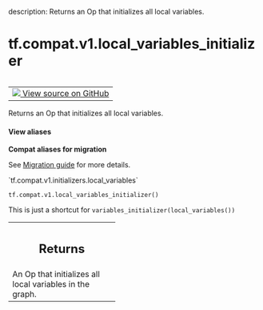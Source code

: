 description: Returns an Op that initializes all local variables.

<div itemscope itemtype="http://developers.google.com/ReferenceObject">
<meta itemprop="name" content="tf.compat.v1.local_variables_initializer" />
<meta itemprop="path" content="Stable" />
</div>

# tf.compat.v1.local_variables_initializer

<!-- Insert buttons and diff -->

<table class="tfo-notebook-buttons tfo-api nocontent" align="left">
<td>
  <a target="_blank" href="https://github.com/tensorflow/tensorflow/blob/r2.3/tensorflow/python/ops/variables.py#L3301-L3312">
    <img src="https://www.tensorflow.org/images/GitHub-Mark-32px.png" />
    View source on GitHub
  </a>
</td>
</table>



Returns an Op that initializes all local variables.

<section class="expandable">
  <h4 class="showalways">View aliases</h4>
  <p>
<b>Compat aliases for migration</b>
<p>See
<a href="https://www.tensorflow.org/guide/migrate">Migration guide</a> for
more details.</p>
<p>`tf.compat.v1.initializers.local_variables`</p>
</p>
</section>

<pre class="devsite-click-to-copy prettyprint lang-py tfo-signature-link">
<code>tf.compat.v1.local_variables_initializer()
</code></pre>



<!-- Placeholder for "Used in" -->

This is just a shortcut for `variables_initializer(local_variables())`

<!-- Tabular view -->
 <table class="responsive fixed orange">
<colgroup><col width="214px"><col></colgroup>
<tr><th colspan="2"><h2 class="add-link">Returns</h2></th></tr>
<tr class="alt">
<td colspan="2">
An Op that initializes all local variables in the graph.
</td>
</tr>

</table>

